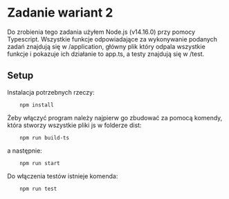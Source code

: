 # Zadanie wariant 2
Do zrobienia tego zadania użyłem Node.js (v14.16.0) przy pomocy Typescript. Wszystkie funkcje odpowiadające za wykonywanie podanych zadań znajdują się w /application, główny plik który odpala wszystkie funkcje i pokazuje ich działanie to app.ts, a testy znajdują się w /test.

## Setup
Instalacja potrzebnych rzeczy:

        npm install
        
Żeby włączyć program należy najpierw go zbudować za pomocą komendy, która stworzy wszystkie pliki js w folderze dist:

        npm run build-ts

 a następnie:

        npm run start

Do włączenia testów istnieje komenda:

        npm run test